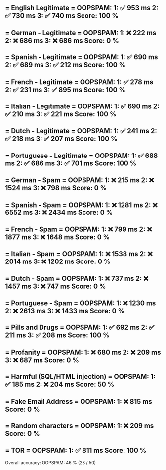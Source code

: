 = English Legitimate =
OOPSPAM:
1: ✅ 953 ms
2: ✅ 730 ms
3: ✅ 740 ms
Score: 100 %
---

= German - Legitimate =
OOPSPAM:
1: ❌ 222 ms
2: ❌ 686 ms
3: ❌ 686 ms
Score: 0 %
---

= Spanish - Legitimate =
OOPSPAM:
1: ✅ 690 ms
2: ✅ 689 ms
3: ✅ 212 ms
Score: 100 %
---

= French - Legitimate =
OOPSPAM:
1: ✅ 278 ms
2: ✅ 231 ms
3: ✅ 895 ms
Score: 100 %
---

= Italian - Legitimate =
OOPSPAM:
1: ✅ 690 ms
2: ✅ 210 ms
3: ✅ 221 ms
Score: 100 %
---

= Dutch - Legitimate =
OOPSPAM:
1: ✅ 241 ms
2: ✅ 218 ms
3: ✅ 207 ms
Score: 100 %
---

= Portuguese - Legitimate =
OOPSPAM:
1: ✅ 688 ms
2: ✅ 686 ms
3: ✅ 701 ms
Score: 100 %
---

= German - Spam =
OOPSPAM:
1: ❌ 215 ms
2: ❌ 1524 ms
3: ❌ 798 ms
Score: 0 %
---

= Spanish - Spam =
OOPSPAM:
1: ❌ 1281 ms
2: ❌ 6552 ms
3: ❌ 2434 ms
Score: 0 %
---

= French - Spam =
OOPSPAM:
1: ❌ 799 ms
2: ❌ 1877 ms
3: ❌ 1648 ms
Score: 0 %
---

= Italian - Spam =
OOPSPAM:
1: ❌ 1538 ms
2: ❌ 2014 ms
3: ❌ 1202 ms
Score: 0 %
---

= Dutch - Spam =
OOPSPAM:
1: ❌ 737 ms
2: ❌ 1457 ms
3: ❌ 747 ms
Score: 0 %
---

= Portuguese - Spam =
OOPSPAM:
1: ❌ 1230 ms
2: ❌ 2613 ms
3: ❌ 1433 ms
Score: 0 %
---

= Pills and Drugs =
OOPSPAM:
1: ✅ 692 ms
2: ✅ 211 ms
3: ✅ 208 ms
Score: 100 %
---

= Profanity =
OOPSPAM:
1: ❌ 680 ms
2: ❌ 209 ms
3: ❌ 687 ms
Score: 0 %
---

= Harmful (SQL/HTML injection) =
OOPSPAM:
1: ✅ 185 ms
2: ❌ 204 ms
Score: 50 %
---

= Fake Email Address =
OOPSPAM:
1: ❌ 815 ms
Score: 0 %
---

= Random characters =
OOPSPAM:
1: ❌ 209 ms
Score: 0 %
---

= TOR =
OOPSPAM:
1: ✅ 811 ms
Score: 100 %
---


Overall accuracy:
OOPSPAM: 46 % (23 / 50)